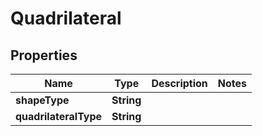 

# Quadrilateral


## Properties

Name | Type | Description | Notes
------------ | ------------- | ------------- | -------------
**shapeType** | **String** |  | 
**quadrilateralType** | **String** |  | 



